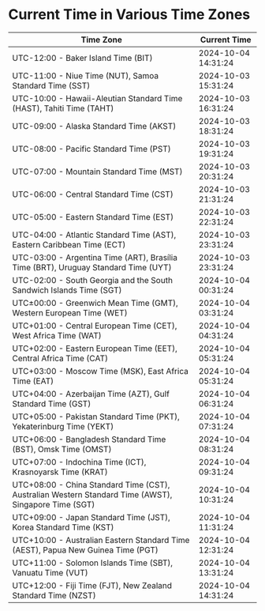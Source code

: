 # Current Time in Various Time Zones

| Time Zone | Current Time |
|-----------|--------------|
| UTC-12:00 - Baker Island Time (BIT) | 2024-10-04 14:31:24 |
| UTC-11:00 - Niue Time (NUT), Samoa Standard Time (SST) | 2024-10-03 15:31:24 |
| UTC-10:00 - Hawaii-Aleutian Standard Time (HAST), Tahiti Time (TAHT) | 2024-10-03 16:31:24 |
| UTC-09:00 - Alaska Standard Time (AKST) | 2024-10-03 18:31:24 |
| UTC-08:00 - Pacific Standard Time (PST) | 2024-10-03 19:31:24 |
| UTC-07:00 - Mountain Standard Time (MST) | 2024-10-03 20:31:24 |
| UTC-06:00 - Central Standard Time (CST) | 2024-10-03 21:31:24 |
| UTC-05:00 - Eastern Standard Time (EST) | 2024-10-03 22:31:24 |
| UTC-04:00 - Atlantic Standard Time (AST), Eastern Caribbean Time (ECT) | 2024-10-03 23:31:24 |
| UTC-03:00 - Argentina Time (ART), Brasília Time (BRT), Uruguay Standard Time (UYT) | 2024-10-03 23:31:24 |
| UTC-02:00 - South Georgia and the South Sandwich Islands Time (SGT) | 2024-10-04 00:31:24 |
| UTC±00:00 - Greenwich Mean Time (GMT), Western European Time (WET) | 2024-10-04 03:31:24 |
| UTC+01:00 - Central European Time (CET), West Africa Time (WAT) | 2024-10-04 04:31:24 |
| UTC+02:00 - Eastern European Time (EET), Central Africa Time (CAT) | 2024-10-04 05:31:24 |
| UTC+03:00 - Moscow Time (MSK), East Africa Time (EAT) | 2024-10-04 05:31:24 |
| UTC+04:00 - Azerbaijan Time (AZT), Gulf Standard Time (GST) | 2024-10-04 06:31:24 |
| UTC+05:00 - Pakistan Standard Time (PKT), Yekaterinburg Time (YEKT) | 2024-10-04 07:31:24 |
| UTC+06:00 - Bangladesh Standard Time (BST), Omsk Time (OMST) | 2024-10-04 08:31:24 |
| UTC+07:00 - Indochina Time (ICT), Krasnoyarsk Time (KRAT) | 2024-10-04 09:31:24 |
| UTC+08:00 - China Standard Time (CST), Australian Western Standard Time (AWST), Singapore Time (SGT) | 2024-10-04 10:31:24 |
| UTC+09:00 - Japan Standard Time (JST), Korea Standard Time (KST) | 2024-10-04 11:31:24 |
| UTC+10:00 - Australian Eastern Standard Time (AEST), Papua New Guinea Time (PGT) | 2024-10-04 12:31:24 |
| UTC+11:00 - Solomon Islands Time (SBT), Vanuatu Time (VUT) | 2024-10-04 13:31:24 |
| UTC+12:00 - Fiji Time (FJT), New Zealand Standard Time (NZST) | 2024-10-04 14:31:24 |
